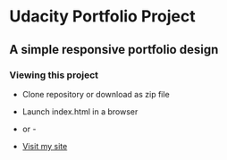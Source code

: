 # Udacity Portfolio Project
## A simple responsive portfolio design

### Viewing this project

- Clone repository or download as zip file
- Launch index.html in a browser

- or -

- [Visit my site](http://superlinkx.com/udacity)
